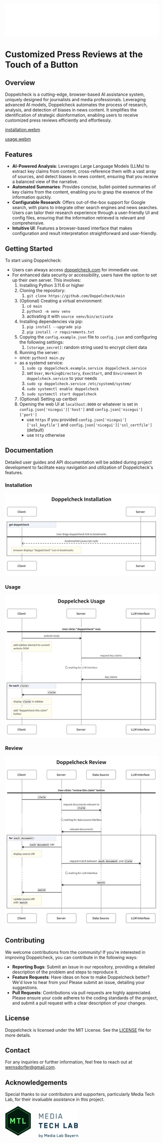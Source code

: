![Logo](static/images/logo_big.svg)

# Customized Press Reviews at the Touch of a Button

## Overview

Doppelcheck is a cutting-edge, browser-based AI assistance system, uniquely designed for journalists and media
professionals. Leveraging advanced AI models, Doppelcheck automates the process of research, analysis, and detection of
biases in news content. It simplifies the identification of strategic disinformation, enabling users to receive
customized press reviews efficiently and effortlessly.

[installation.webm](https://github.com/Doppelcheck/main/assets/9195325/96b4468f-b12c-4e6c-baae-2b860c93c710)

[usage.webm](https://github.com/Doppelcheck/main/assets/9195325/bb4a3237-87f2-4536-9fa7-dc936dcce6d1)

## Features

- **AI-Powered Analysis**: Leverages Large Language Models (LLMs) to extract key claims from content, cross-reference
  them with a vast array of sources, and detect biases in news content, ensuring that you receive a balanced view of the
  narrative.
- **Automated Summaries**: Provides concise, bullet-pointed summaries of key claims from the content, enabling you to
  grasp the essence of the information quickly.
- **Configurable Research**: Offers out-of-the-box support for Google search, with plans to integrate other search
  engines and news searches. Users can tailor their research experience through a user-friendly UI and config files,
  ensuring that the information retrieved is relevant and comprehensive.
- **Intuitive UI**: Features a browser-based interface that makes configuration and result interpretation
  straightforward and user-friendly.

## Getting Started

To start using Doppelcheck:

- Users can always access [doppelcheck.com](https://doppelcheck.com) for immediate use.
- For enhanced data security or accessibility, users have the option to set up their own server. This involves:
    1. Installing Python 3.11.6 or higher
    2. Cloning the repository:
        1. `git clone https://github.com/Doppelcheck/main`
    3. (Optional) Creating a virtual environment:
        1. `cd main`
        2. `python3 -m venv venv`
        3. activating it with `source venv/bin/activate`
    4. Installing dependencies via pip:
        1. `pip install --upgrade pip`
        2. `pip install -r requirements.txt`
    5. Copying the `config.example.json` file to `config.json` and configuring the following settings:
        1. `[storage_secret]`: random string used to encrypt client data
    6. Running the server:
    - once: `python3 main.py`
    - as a systemd service:
        1. `sudo cp doppelcheck.example.service doppelcheck.service`
        2. set `User`, `WorkingDirectory`, `ExecStart`, and `Environment` in `doppelcheck.service` to your needs
        3. `sudo cp doppelcheck.service /etc/systemd/system/`
        4. `sudo systemctl enable doppelcheck`
        5. `sudo systemctl start doppelcheck`
    7. (Optional) Setting up certbot
    8. Opening the web UI at `localhost:8000` or whatever is set in `config.json['nicegui']['host']`
       and `config.json['nicegui']['port']`
        - use `https` if you provided `config.json['nicegui']['ssl_keyfile']`
          and `config.json['nicegui']['ssl_certfile']` (default)
        - use `http` otherwise

## Documentation

Detailed user guides and API documentation will be added during project development to facilitate easy navigation and
utilization of Doppelcheck's features.

### Installation

![Installation](static/images/installation.png)

### Usage

![Usage](static/images/usage.png)

### Review

![Review](static/images/review.png)

## Contributing

We welcome contributions from the community! If you're interested in improving Doppelcheck, you can contribute in the
following ways:

- **Reporting Bugs**: Submit an issue in our repository, providing a detailed description of the problem and steps to
  reproduce it.
- **Feature Requests**: Have ideas on how to make Doppelcheck better? We'd love to hear from you! Please submit an
  issue, detailing your suggestions.
- **Pull Requests**: Contributions via pull requests are highly appreciated. Please ensure your code adheres to the
  coding standards of the project, and submit a pull request with a clear description of your changes.

## License

Doppelcheck is licensed under the MIT License. See the [LICENSE](LICENSE) file for more details.

## Contact

For any inquiries or further information, feel free to reach out
at [wernsdorfer@gmail.com](mailto:wernsdorfer@gmail.com).

## Acknowledgements

Special thanks to our contributors and supporters, particularly Media Tech Lab, for their invaluable assistance in this
project.

<a href="https://www.media-lab.de/en/programs/media-tech-lab">
    <img src="https://raw.githubusercontent.com/media-tech-lab/.github/main/assets/mtl-powered-by.png" width="240" title="Media Tech Lab powered by logo">
</a>
